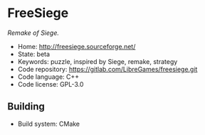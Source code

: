 # FreeSiege

_Remake of Siege._

- Home: http://freesiege.sourceforge.net/
- State: beta
- Keywords: puzzle, inspired by Siege, remake, strategy
- Code repository: https://gitlab.com/LibreGames/freesiege.git
- Code language: C++
- Code license: GPL-3.0

## Building

- Build system: CMake

